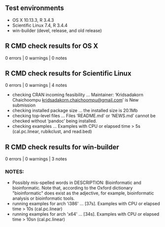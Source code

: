 ## Test environments
* OS X 10.13.3, R 3.4.3
* Scientific Linux 7.4, R 3.4.4
* win-builder (devel, release, and old release)

## R CMD check results for OS X 

0 errors | 0 warnings | 0 notes

## R CMD check results for Scientific Linux

0 errors | 0 warnings | 4 notes

* checking CRAN incoming feasibility ... Maintainer: ‘Kridsadakorn Chaichoompu 
<kridsadakorn.chaichoompu@gmail.com>’ is New submission
* checking installed package size ... the installed size is 20.1Mb
* checking top-level files ... Files ‘README.md’ or ‘NEWS.md’ cannot be checked 
without ‘pandoc’ being installed.
* checking examples ... Examples with CPU or elapsed time > 5s (cal.pc.linear, 
rubikclust, and read.bed)

## R CMD check results for win-builder

0 errors | 0 warnings | 3 notes

### NOTES:
* Possibly mis-spelled words in DESCRIPTION: Bioinformatic and bioinformatic. 
Note that, according to the Oxford dictionary "bioinformatic" does exist as the adjective, for 
example, bioinformatic analysis or bioinformatic tools.
* running examples for arch 'i386' ... [37s]. Examples with CPU or elapsed time > 10s (cal.pc.linear)
* running examples for arch 'x64' ... [34s]. Examples with CPU or elapsed time > 10sn (cal.pc.linear)
